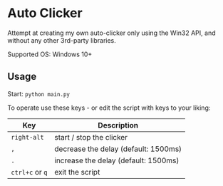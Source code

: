 # Auto Clicker

Attempt at creating my own auto-clicker only using the Win32 API,
and without any other 3rd-party libraries.

Supported OS: Windows 10+

## Usage

Start: `python main.py`

To operate use these keys - or edit the script with keys to your liking:

| Key             | Description                          |
|-----------------|--------------------------------------|
| `right-alt`     | start / stop the clicker             |
| `,`             | decrease the delay (default: 1500ms) |
| `.`             | increase the delay (default: 1500ms) |
| `ctrl+c` or `q` | exit the script                      |
